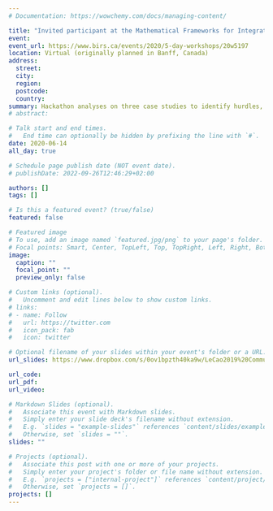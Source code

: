```yaml
---
# Documentation: https://wowchemy.com/docs/managing-content/

title: "Invited participant at the Mathematical Frameworks for Integrative Analysis of Emerging Biological Data Types"
event: 
event_url: https://www.birs.ca/events/2020/5-day-workshops/20w5197
location: Virtual (originally planned in Banff, Canada)
address:
  street:
  city:
  region:
  postcode:
  country:
summary: Hackathon analyses on three case studies to identify hurdles, limitations and methods development strategies to move forward in the field of single-cell multi-omics
# abstract:

# Talk start and end times.
#   End time can optionally be hidden by prefixing the line with `#`.
date: 2020-06-14
all_day: true

# Schedule page publish date (NOT event date).
# publishDate: 2022-09-26T12:46:29+02:00

authors: []
tags: []

# Is this a featured event? (true/false)
featured: false

# Featured image
# To use, add an image named `featured.jpg/png` to your page's folder. 
# Focal points: Smart, Center, TopLeft, Top, TopRight, Left, Right, BottomLeft, Bottom, BottomRight.
image:
  caption: ""
  focal_point: ""
  preview_only: false

# Custom links (optional).
#   Uncomment and edit lines below to show custom links.
# links:
# - name: Follow
#   url: https://twitter.com
#   icon_pack: fab
#   icon: twitter

# Optional filename of your slides within your event's folder or a URL.
url_slides: https://www.dropbox.com/s/0ov1bpzth40ka9w/LeCao2019%20Community-wide%20hackathons%20to%20identify%20central%20themes%20in%20single-cell%20multi-omics.pdf?dl=0

url_code:
url_pdf:
url_video:

# Markdown Slides (optional).
#   Associate this event with Markdown slides.
#   Simply enter your slide deck's filename without extension.
#   E.g. `slides = "example-slides"` references `content/slides/example-slides.md`.
#   Otherwise, set `slides = ""`.
slides: ""

# Projects (optional).
#   Associate this post with one or more of your projects.
#   Simply enter your project's folder or file name without extension.
#   E.g. `projects = ["internal-project"]` references `content/project/deep-learning/index.md`.
#   Otherwise, set `projects = []`.
projects: []
---
```

